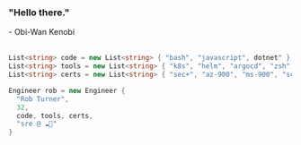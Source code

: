 <h3>"Hello there."</h3>- Obi-Wan Kenobi

<br>
<br>

```csharp
List<string> code = new List<string> { "bash", "javascript", dotnet" };
List<string> tools = new List<string> { "k8s", "helm", "argocd", "zsh", "tmux" };
List<string> certs = new List<string> { "sec+", "az-900", "ms-900", "sc-900" };

Engineer rob = new Engineer {
  "Rob Turner",
  32,
  code, tools, certs,
  "sre @ ☁💪"
}
```
